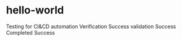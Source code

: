# hello-world
Testing for CI&CD automation
Verification Success
validation Success
Completed Success
